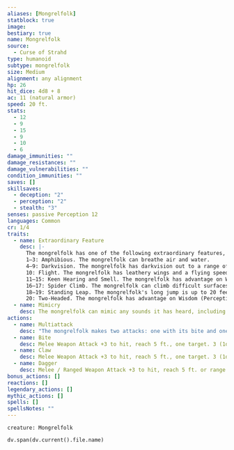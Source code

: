 ```yaml
---
aliases: [Mongrelfolk]
statblock: true
image: 
bestiary: true
name: Mongrelfolk
source:
  - Curse of Strahd
type: humanoid
subtype: mongrelfolk
size: Medium
alignment: any alignment
hp: 26
hit_dice: 4d8 + 8
ac: 11 (natural armor)
speed: 20 ft.
stats:
  - 12
  - 9
  - 15
  - 9
  - 10
  - 6
damage_immunities: ""
damage_resistances: ""
damage_vulnerabilities: ""
condition_immunities: ""
saves: []
skillsaves:
  - deception: "2"
  - perception: "2"
  - stealth: "3"
senses: passive Perception 12
languages: Common
cr: 1/4
traits:
  - name: Extraordinary Feature
    desc: |-
      The mongrelfolk has one of the following extraordinary features, determined randomly by rolling a d20 or chosen by the DM:
      1–3: Amphibious. The mongrelfolk can breathe air and water.
      4–9: Darkvision. The mongrelfolk has darkvision out to a range of 60 feet.
      10: Flight. The mongrelfolk has leathery wings and a flying speed of 40 feet.
      11–15: Keen Hearing and Smell. The mongrelfolk has advantage on Wisdom (Perception) checks that rely on hearing or smell.
      16–17: Spider Climb. The mongrelfolk can climb difficult surfaces, including upside down on ceilings, without needing to make an ability check.
      18–19: Standing Leap. The mongrelfolk's long jump is up to 20 feet and its high jump up to 10 feet, with or without a running start.
      20: Two-Headed. The mongrelfolk has advantage on Wisdom (Perception) checks and on saving throws against being blinded, charmed, deafened, frightened, stunned, or knocked unconscious.
  - name: Mimicry
    desc: The mongrelfolk can mimic any sounds it has heard, including voices. A creature that hears the sounds can tell they are imitations with a successful 12 Wisdom (Insight) check.
actions:
  - name: Multiattack
    desc: "The mongrelfolk makes two attacks: one with its bite and one with its claw or dagger."
  - name: Bite
    desc: Melee Weapon Attack +3 to hit, reach 5 ft., one target. 3 (1d4 + 1) piercing damage.
  - name: Claw
    desc: Melee Weapon Attack +3 to hit, reach 5 ft., one target. 3 (1d4 + 1) slashing damage.
  - name: Dagger
    desc: Melee / Ranged Weapon Attack +3 to hit, reach 5 ft. or range 20/60 ft., one target. 3 (1d4 + 1) piercing damage.
bonus_actions: []
reactions: []
legendary_actions: []
mythic_actions: []
spells: []
spellsNotes: ""
---
```


```statblock
creature: Mongrelfolk
```

```dataviewjs
dv.span(dv.current().file.name)
```